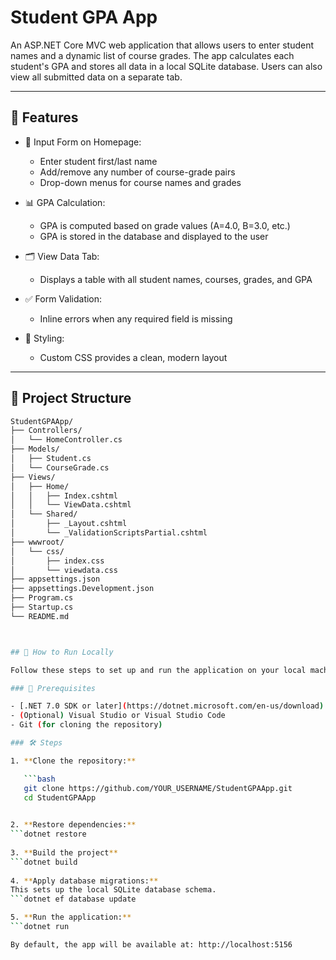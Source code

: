 # Student GPA App

An ASP.NET Core MVC web application that allows users to enter student names and a dynamic list of course grades. The app calculates each student's GPA and stores all data in a local SQLite database. Users can also view all submitted data on a separate tab.

---

## 🧠 Features

- 🧾 Input Form on Homepage:
  - Enter student first/last name
  - Add/remove any number of course-grade pairs
  - Drop-down menus for course names and grades

- 📊 GPA Calculation:
  - GPA is computed based on grade values (A=4.0, B=3.0, etc.)
  - GPA is stored in the database and displayed to the user

- 🗂 View Data Tab:
  - Displays a table with all student names, courses, grades, and GPA

- ✅ Form Validation:
  - Inline errors when any required field is missing

- 🎨 Styling:
  - Custom CSS provides a clean, modern layout

---

## 📁 Project Structure

```bash
StudentGPAApp/
├── Controllers/
│   └── HomeController.cs
├── Models/
│   ├── Student.cs
│   └── CourseGrade.cs
├── Views/
│   ├── Home/
│   │   ├── Index.cshtml
│   │   └── ViewData.cshtml
│   └── Shared/
│       ├── _Layout.cshtml
│       └── _ValidationScriptsPartial.cshtml
├── wwwroot/
│   └── css/
│       ├── index.css
│       └── viewdata.css
├── appsettings.json
├── appsettings.Development.json
├── Program.cs
├── Startup.cs
└── README.md



## 🚀 How to Run Locally

Follow these steps to set up and run the application on your local machine.

### 🧰 Prerequisites

- [.NET 7.0 SDK or later](https://dotnet.microsoft.com/en-us/download)
- (Optional) Visual Studio or Visual Studio Code
- Git (for cloning the repository)

### 🛠 Steps

1. **Clone the repository:**

   ```bash
   git clone https://github.com/YOUR_USERNAME/StudentGPAApp.git
   cd StudentGPAApp
   

2. **Restore dependencies:**
```dotnet restore
   
3. **Build the project**
```dotnet build
    
4. **Apply database migrations:**
This sets up the local SQLite database schema.
```dotnet ef database update

5. **Run the application:**
```dotnet run

By default, the app will be available at: http://localhost:5156



